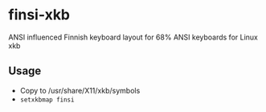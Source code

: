 # finsi-xkb
ANSI influenced Finnish keyboard layout for 68% ANSI keyboards for Linux xkb

## Usage
  - Copy to /usr/share/X11/xkb/symbols
  - `setxkbmap finsi`
